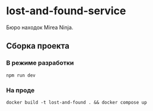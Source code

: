# lost-and-found-service

Бюро находок Mirea Ninja.

## Сборка проекта

### В режиме разработки

```shell
npm run dev
```

### На проде

```shell
docker build -t lost-and-found . && docker compose up
```
